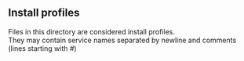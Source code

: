 ## Install profiles

Files in this directory are considered install profiles.  
They may contain service names separated by newline and comments (lines starting with #)
